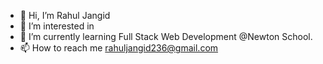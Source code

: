 - 👋 Hi, I’m Rahul Jangid
- 👀 I’m interested in 
- 🌱 I’m currently learning Full Stack Web Development @Newton School.
- 📫 How to reach me rahuljangid236@gmail.com

<!---
rahuljangid236/rahuljangid236 is a ✨ special ✨ repository because its `README.md` (this file) appears on your GitHub profile.
You can click the Preview link to take a look at your changes.
--->

